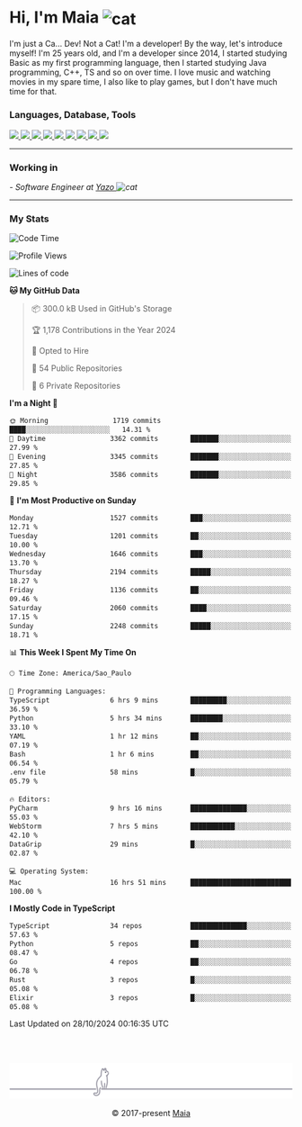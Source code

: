 <h1 align="left">Hi, I'm Maia 
<img src="https://emojis.slackmojis.com/emojis/images/1643509834/36299/black-cat.gif?1643509834" width="50" height="60" align="center"  alt="cat"/>
</h1>

I'm just a Ca... Dev! Not a Cat! I'm a developer! By the way, let's introduce myself!
I'm 25 years old, and I'm a developer since 2014, I started studying Basic as my first programming
language, then I started studying Java programming, C++, TS and so on over time.
I love music and watching movies in my spare time, I also like to play games, but I don't have much time for that.

<h3 align="left">Languages, Database, Tools</h3>
<p>
  <a href="https://www.typescriptlang.org">
    <img src="https://skillicons.dev/icons?i=ts" />
  </a>
  <a href="https://go.dev">
    <img src="https://skillicons.dev/icons?i=go" />
  </a>
  <a href="https://www.python.org">
    <img src="https://skillicons.dev/icons?i=python" />
  </a>
  <a href="https://gradle.org">
    <img src="https://skillicons.dev/icons?i=gradle" />
  </a>
  <a href="https://redis.io">
    <img src="https://skillicons.dev/icons?i=redis" />
  </a>
  <a href="https://www.mongodb.com">
    <img src="https://skillicons.dev/icons?i=mongodb" />
  </a>
  <a href="https://nodejs.org">
    <img src="https://skillicons.dev/icons?i=nodejs" />
  </a>
  <a href="https://www.javascript.com">
    <img src="https://skillicons.dev/icons?i=js" />
  </a>
  <a href="https://www.docker.com">
    <img src="https://skillicons.dev/icons?i=docker" />
  </a>
</p>

<hr/>

<h3>Working in</h3>

<p><em> - Software Engineer at <a href="[https://pdasolucoes.com.br](https://yazo.com.br/)">Yazo
</a><img src="https://media.giphy.com/media/WUlplcMpOCEmTGBtBW/giphy.gif" width="30" alt="cat"> 
</em></p>

<hr/>

### My Stats

<!--START_SECTION:waka-->
![Code Time](http://img.shields.io/badge/Code%20Time-4%2C711%20hrs%207%20mins-blue)

![Profile Views](http://img.shields.io/badge/Profile%20Views-1-blue)

![Lines of code](https://img.shields.io/badge/From%20Hello%20World%20I%27ve%20Written-3.8%20million%20lines%20of%20code-blue)

**🐱 My GitHub Data** 

> 📦 300.0 kB Used in GitHub's Storage 
 > 
> 🏆 1,178 Contributions in the Year 2024
 > 
> 💼 Opted to Hire
 > 
> 📜 54 Public Repositories 
 > 
> 🔑 6 Private Repositories 
 > 
**I'm a Night 🦉** 

```text
🌞 Morning                1719 commits        ████░░░░░░░░░░░░░░░░░░░░░   14.31 % 
🌆 Daytime                3362 commits        ███████░░░░░░░░░░░░░░░░░░   27.99 % 
🌃 Evening                3345 commits        ███████░░░░░░░░░░░░░░░░░░   27.85 % 
🌙 Night                  3586 commits        ███████░░░░░░░░░░░░░░░░░░   29.85 % 
```
📅 **I'm Most Productive on Sunday** 

```text
Monday                   1527 commits        ███░░░░░░░░░░░░░░░░░░░░░░   12.71 % 
Tuesday                  1201 commits        ██░░░░░░░░░░░░░░░░░░░░░░░   10.00 % 
Wednesday                1646 commits        ███░░░░░░░░░░░░░░░░░░░░░░   13.70 % 
Thursday                 2194 commits        █████░░░░░░░░░░░░░░░░░░░░   18.27 % 
Friday                   1136 commits        ██░░░░░░░░░░░░░░░░░░░░░░░   09.46 % 
Saturday                 2060 commits        ████░░░░░░░░░░░░░░░░░░░░░   17.15 % 
Sunday                   2248 commits        █████░░░░░░░░░░░░░░░░░░░░   18.71 % 
```


📊 **This Week I Spent My Time On** 

```text
🕑︎ Time Zone: America/Sao_Paulo

💬 Programming Languages: 
TypeScript               6 hrs 9 mins        █████████░░░░░░░░░░░░░░░░   36.59 % 
Python                   5 hrs 34 mins       ████████░░░░░░░░░░░░░░░░░   33.10 % 
YAML                     1 hr 12 mins        ██░░░░░░░░░░░░░░░░░░░░░░░   07.19 % 
Bash                     1 hr 6 mins         ██░░░░░░░░░░░░░░░░░░░░░░░   06.54 % 
.env file                58 mins             █░░░░░░░░░░░░░░░░░░░░░░░░   05.79 % 

🔥 Editors: 
PyCharm                  9 hrs 16 mins       ██████████████░░░░░░░░░░░   55.03 % 
WebStorm                 7 hrs 5 mins        ███████████░░░░░░░░░░░░░░   42.10 % 
DataGrip                 29 mins             █░░░░░░░░░░░░░░░░░░░░░░░░   02.87 % 

💻 Operating System: 
Mac                      16 hrs 51 mins      █████████████████████████   100.00 % 
```

**I Mostly Code in TypeScript** 

```text
TypeScript               34 repos            ██████████████░░░░░░░░░░░   57.63 % 
Python                   5 repos             ██░░░░░░░░░░░░░░░░░░░░░░░   08.47 % 
Go                       4 repos             ██░░░░░░░░░░░░░░░░░░░░░░░   06.78 % 
Rust                     3 repos             █░░░░░░░░░░░░░░░░░░░░░░░░   05.08 % 
Elixir                   3 repos             █░░░░░░░░░░░░░░░░░░░░░░░░   05.08 % 
```




 Last Updated on 28/10/2024 00:16:35 UTC
<!--END_SECTION:waka-->


<br/>
<br/>

<p align="center"><img src="https://raw.githubusercontent.com/gabrielmaialva33/gabrielmaialva33/master/assets/gray0_ctp_on_line.svg?sanitize=true" /></p>
<p align="center">&copy; 2017-present <a href="https://github.com/gabrielmaialva33/" target="_blank">Maia</a>
